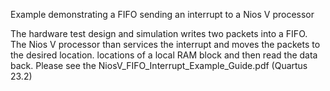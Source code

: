 Example demonstrating a FIFO sending an interrupt to a Nios V processor

The hardware test design and simulation writes two packets into a FIFO. The Nios V processor than services the interrupt and moves the 
packets to the desired location. locations of a local RAM block and then read the data back. Please see the 
NiosV_FIFO_Interrupt_Example_Guide.pdf (Quartus 23.2)
